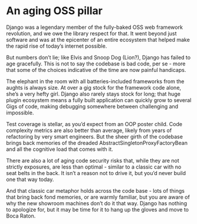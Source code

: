 # An aging OSS pillar

Django was a legendary member of the fully-baked OSS web framework revolution, and we owe the library respect for that. It went beyond just software and was at the epicenter of an entire ecosystem that helped make the rapid rise of today’s internet possible.

But numbers don’t lie; like Elvis and Snoop Dog (Lion?), Django has failed to age gracefully. This is not to say the codebase is bad code, per se - more that some of the choices indicative of the time are now painful handicaps.

The elephant in the room with all batteries-included frameworks from the aughts is always size. At over a gig stock for the framework code alone, she’s a very hefty girl. Django also rarely stays stock for long; that huge plugin ecosystem means a fully built application can quickly grow to several Gigs of code, making debugging somewhere between challenging and impossible.

Test coverage is stellar, as you’d expect from an OOP poster child. Code complexity metrics are also better than average, likely from years of refactoring by very smart engineers. But the sheer girth of the codebase brings back memories of the dreaded AbstractSingletonProxyFactoryBean and all the cognitive load that comes with it.

There are also a lot of aging code security risks that, while they are not strictly exposures, are less than optimal - similar to a classic car with no seat belts in the back. It isn’t a reason not to drive it, but you’d never build one that way today.

And that classic car metaphor holds across the code base - lots of things that bring back fond memories, or are warmly familiar, but you are aware of why the new showroom machines don’t do it that way. Django has nothing to apologize for, but it may be time for it to hang up the gloves and move to Boca Raton.
